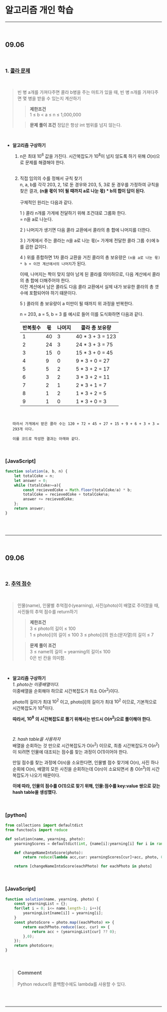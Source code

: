 # 알고리즘 개인 학습

---

<br>

## 09.06

<br>

### 1. [**콜라 문제**](https://school.programmers.co.kr/learn/courses/30/lessons/132267)

<br>

> 빈 병 a개를 가져다주면 콜라 b병을 주는 마트가 있을 때, 빈 병 n개를 가져다주면 몇 병을 받을 수 있는지 계산하기
>
> > **제한조건**  
> > 1 ≤ b < a ≤ n ≤ 1,000,000
>
> > **문제 풀이 조건**
> > 정답은 항상 int 범위를 넘지 않는다.

<br>

- **알고리즘 구상하기**

  1. n은 최대 $10^6$ 값을 가진다.
     시간복잡도가 $10^8$이 넘지 않도록 하기 위해 $O(n)$으로 문제를 해결해야 한다.

    <br>

  2. 직접 임의의 수를 정해서 규칙 찾기  
      n, a, b를 각각 203, 2, 1로 둔 경우와 203, 5, 3로 둔 경우를 가정하여 규칙을 찾은 결과, **(n을 몫이 1이 될 때까지 a로 나눈 몫) \* b의 합이 답이 된다.**
     <br>  
      구체적인 원리는 다음과 같다.
     <br>

     1 \) 콜라 n개를 가게에 전달하기 위해 조건대로 그룹화 한다.  
      = n을 a로 나눈다.

     2 \) 나머지가 생기면 다음 콜라 교환에서 콜라의 총 합에 나머지를 더한다.

     3 \) 가게에서 주는 콜라는 n을 a로 나눈 몫(= 가게에 전달한 콜라 그룹 수)에 b를 곱한 값이다.

     4 \) 위를 종합하면 1차 콜라 교환을 거친 콜라의 총 보유량은 `(n을 a로 나눈 몫) * b + 이전 계산에서의 나머지`가 된다.

     이때, 나머지는 짝이 맞지 않아 남게 된 콜라를 의미하므로, 다음 계산에서 콜라의 총 합에 더해주어야 한다.  
      이전 계산에서 남은 콜라도 다음 콜라 교환에서 실제 내가 보유한 콜라의 총 갯수에 포함되어야 하기 떄문이다.

     5 \) 콜라의 총 보유량이 a 미만이 될 때까지 위 과정을 반복한다.

     n = 203, a = 5, b = 3 를 예시로 들어 이를 도식화하면 다음과 같다.

     | 반복횟수 | 몫  | 나머지 | 콜라 총 보유량    |
     | -------- | --- | ------ | ----------------- |
     | 1        | 40  | 3      | 40 \* 3 + 3 = 123 |
     | 2        | 24  | 3      | 24 \* 3 + 3 = 75  |
     | 3        | 15  | 0      | 15 \* 3 + 0 = 45  |
     | 4        | 9   | 0      | 9 \* 3 + 0 = 27   |
     | 5        | 5   | 2      | 5 \* 3 + 2 = 17   |
     | 6        | 3   | 2      | 3 \* 3 + 2 = 11   |
     | 7        | 2   | 1      | 2 \* 3 + 1 = 7    |
     | 8        | 1   | 2      | 1 \* 3 + 2 = 5    |
     | 9        | 1   | 0      | 1 \* 3 + 0 = 3    |

    <br>  
      
      따라서 가게에서 받은 콜라 수는 120 + 72 + 45 + 27 + 15 + 9 + 6 + 3 + 3 = 293개 이다.  
       
      이를 코드로 작성한 결과는 아래와 같다.

<br>

### [JavaScript]

```JavaScript
function solution(a, b, n) {
    let totalCoke = n;
    let answer = 0;
    while (totalCoke>=a){
        const recievedCoke = Math.floor(totalCoke/a) * b;
        totalCoke = recievedCoke + totalCoke%a;
        answer += recievedCoke;
    };
    return answer;
}
```

<br>
<br>

---

<br>

## 09.06

<br>

### 2. [**추억 점수**](https://school.programmers.co.kr/learn/courses/30/lessons/176963)

<br>

> 인물(name), 인물별 추억점수(yearning), 사진(photo)이 배열로 주어졌을 때, 사진들의 추억 점수를 return하기
>
> > **제한조건**  
> > 3 ≤ photo의 길이 ≤ 100  
> > 1 ≤ photo[i]의 길이 ≤ 100
> > 3 ≤ photo[i]의 원소(문자열)의 길이 ≤ 7
>
> > **문제 풀이 조건**  
> > 3 ≤ name의 길이 = yearning의 길이≤ 100  
> > 0은 빈 칸을 의미함.

<br>

- **알고리즘 구상하기**  
  _1. photo는 이중배열이다._  
   이중배열을 순회해야 하므로 시간복잡도가 최소 O($n^2$)이다.

  photo의 길이가 최대 $10^2$ 이고, photo[i]의 길이가 최대 $10^2$ 이므로, 기본적으로 시간복잡도가 $10^4$이다.

  **따라서, $10^8$ 의 시간복잡도로 풀기 위해서는 반드시 O($n^2$)으로 풀이해야 한다.**

    <br>

  _2. hash table을 사용하자_  
  배열을 순회하는 것 만으로 시간복잡도가 O($n^2$) 이므로, 최종 시간복잡도가 O($n^2$)이 되려면 인물에 대조되는 점수를 찾는 과정이 O(1)이어야 한다.

  만일 점수를 찾는 과정에 O(n)을 소요한다면, 인물별 점수 찾기에 O(n), 사진 하나 순회에 O(n), 배열의 모든 사진을 순회하는데 O(n)이 소요되면서 총 O($n^3$)의 시간복잡도가 나오기 때문이다.

  **이에 따라, 인물의 점수를 O(1)으로 찾기 위해, 인물:점수를 key:value 쌍으로 갖는 hash table을 생성했다.**

<br>

### [python]

```Python
from collections import defaultdict
from functools import reduce

def solution(name, yearning, photo):
    yearningScores = defaultdict(int, {name[i]:yearning[i] for i in range(len(name))})

    def changeNameIntoScore(photo):
        return reduce(lambda acc,cur: yearningScores[cur]+acc, photo, 0)

    return [changeNameIntoScore(eachPhoto) for eachPhoto in photo]
```

<br>

### [JavaScript]

```JavaScript
function solution(name, yearning, photo) {
    const yearningList = {};
    for(let i = 0; i<= name.length-1; i++){
        yearningList[name[i]] = yearning[i];
    }
    const photoScore = photo.map((eachPhoto) => {
        return eachPhoto.reduce((acc, cur) => {
            return acc + (yearningList[cur] ?? 0);
        },0);
    });
    return photoScore;
}
```

<br>

> ### **Comment**
>
> Python reduce의 콜백함수에도 lambda를 사용할 수 있다.

<br>
<br>

---
